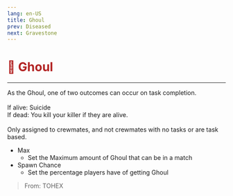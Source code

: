 ```yaml
---
lang: en-US
title: Ghoul
prev: Diseased
next: Gravestone
---
```


# <font color=#B22222>👻 <b>Ghoul</b></font> <Badge text="Mixed" type="tip" vertical="middle"/>

***

As the Ghoul, one of two outcomes can occur on task completion.<br><br>
If alive: Suicide<br>
If dead: You kill your killer if they are alive.<br><br>
Only assigned to crewmates, and not crewmates with no tasks or are task based.

- Max
  - Set the Maximum amount of Ghoul that can be in a match
- Spawn Chance
  - Set the percentage players have of getting Ghoul

> From: TOHEX
